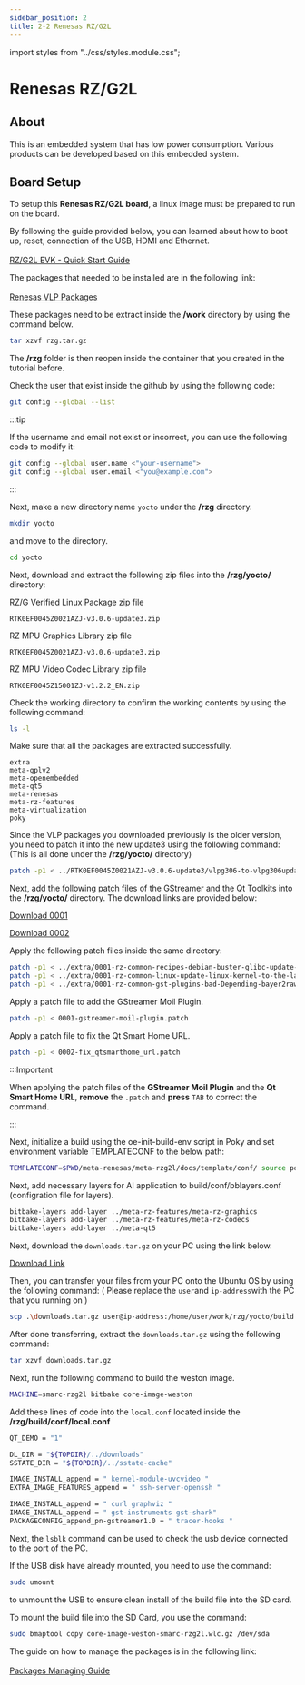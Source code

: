 ```yaml
---
sidebar_position: 2
title: 2-2 Renesas RZ/G2L
---
```


import styles from "../css/styles.module.css";

# Renesas RZ/G2L
## About
This is an embedded system that has low power consumption. Various products can be developed based on this embedded system.

## Board Setup
To setup this **Renesas RZ/G2L board**, a linux image must be prepared to run on the board.

By following the guide provided below, you can learned about how to boot up, reset, connection of the USB, HDMI and Ethernet.<br></br>
[RZ/G2L EVK - Quick Start Guide](http://140.112.12.82/docu-moil-renesas/assets/files/QuickStartGuide-26b513b9db237fee0615c5b4cf68cab7.pdf)

The packages that needed to be installed are in the following link:<br></br>
[Renesas VLP Packages](https://www.renesas.com/en/products/microcontrollers-microprocessors/rz-mpus/rzg-linux-platform/rzg-marketplace/verified-linux-package/rzg-verified-linux-package)

These packages need to be extract inside the **/work** directory by using the command below.
```bash
tar xzvf rzg.tar.gz
```

The **/rzg** folder is then reopen inside the container that you created in the tutorial before.

Check the user that exist inside the github by using the following code:
```bash
git config --global --list
```
:::tip

If the username and email not exist or incorrect, you can use the following code to modify it:
```bash
git config --global user.name <"your-username">
git config --global user.email <"you@example.com">
```
:::

Next, make a new directory name `yocto` under the **/rzg** directory.
```bash
mkdir yocto
``` 
and move to the directory.
```bash
cd yocto
```

Next, download and extract the following zip files into the **/rzg/yocto/** directory:

RZ/G Verified Linux Package zip file
```
RTK0EF0045Z0021AZJ-v3.0.6-update3.zip
```

RZ MPU Graphics Library zip file
```
RTK0EF0045Z0021AZJ-v3.0.6-update3.zip
```

RZ MPU Video Codec Library zip file
```
RTK0EF0045Z15001ZJ-v1.2.2_EN.zip
```

Check the working directory to confirm the working contents by using the following command:
```bash
ls -l
```

Make sure that all the packages are extracted successfully.
```
extra
meta-gplv2
meta-openembedded
meta-qt5
meta-renesas
meta-rz-features
meta-virtualization
poky
```

Since the VLP packages you downloaded previously is the older version, you need to patch it into the new update3 using the following command: (This is all done under the **/rzg/yocto/** directory)
```bash
patch -p1 < ../RTK0EF0045Z0021AZJ-v3.0.6-update3/vlpg306-to-vlpg306update3.patch
```
Next, add the following patch files of the GStreamer and the Qt Toolkits into the **/rzg/yocto/** directory. The download links are provided below:

[Download 0001](https://m11158002.github.io/moil-renesas/assets/files/0001-gstreamer-moil-plugin-91a25cd4d16fc479aefd2aa853466770.patch) 

[Download 0002](https://m11158002.github.io/moil-renesas/assets/files/0002-fix_qtsmarthome_url-db1d20dcf1b5af60dc7034e78271ddc2.patch)

Apply the following patch files inside the same directory:
```bash
patch -p1 < ../extra/0001-rz-common-recipes-debian-buster-glibc-update-to-v2.2.patch
patch -p1 < ../extra/0001-rz-common-linux-update-linux-kernel-to-the-latest-re.patch
patch -p1 < ../extra/0001-rz-common-gst-plugins-bad-Depending-bayer2raw-if-lay.patch
```
Apply a patch file to add the GStreamer Moil Plugin.
```bash
patch -p1 < 0001-gstreamer-moil-plugin.patch
```
Apply a patch file to fix the Qt Smart Home URL.
```bash
patch -p1 < 0002-fix_qtsmarthome_url.patch
```
:::Important

When applying the patch files of the **GStreamer Moil Plugin** and the **Qt Smart Home URL**, **remove** the `.patch` and **press** `TAB` to correct the command.

:::

Next, initialize a build using the oe-init-build-env script in Poky and set environment variable TEMPLATECONF to the below path:
```bash
TEMPLATECONF=$PWD/meta-renesas/meta-rzg2l/docs/template/conf/ source poky/oe-init-build-env build
```

Next, add necessary layers for AI application to build/conf/bblayers.conf (configration file for layers).
```bash
bitbake-layers add-layer ../meta-rz-features/meta-rz-graphics
bitbake-layers add-layer ../meta-rz-features/meta-rz-codecs
bitbake-layers add-layer ../meta-qt5
```

Next, download the `downloads.tar.gz` on your PC using the link below.

[Download Link](http://192.168.113.104/rz/)

Then, you can transfer your files from your PC onto the Ubuntu OS by using the following command: ( Please replace the `user`and `ip-address`with the PC that you running on )
```bash
scp .\downloads.tar.gz user@ip-address:/home/user/work/rzg/yocto/build
```

After done transferring, extract the `downloads.tar.gz` using the following command:
```bash
tar xzvf downloads.tar.gz
```

Next, run the following command to build the weston image.
```bash
MACHINE=smarc-rzg2l bitbake core-image-weston
```

Add these lines of code into the `local.conf` located inside the **/rzg/build/conf/local.conf**
```bash
QT_DEMO = "1"

DL_DIR = "${TOPDIR}/../downloads"
SSTATE_DIR = "${TOPDIR}/../sstate-cache"

IMAGE_INSTALL_append = " kernel-module-uvcvideo "
EXTRA_IMAGE_FEATURES_append = " ssh-server-openssh "

IMAGE_INSTALL_append = " curl graphviz "
IMAGE_INSTALL_append = " gst-instruments gst-shark"
PACKAGECONFIG_append_pn-gstreamer1.0 = " tracer-hooks "
```

Next, the `lsblk` command can be used to check the usb device connected to the port of the PC.

If the USB disk have already mounted, you need to use the command:
```bash
sudo umount 
```
to unmount the USB to ensure clean install of the build file into the SD card.

To mount the build file into the SD Card, you use the command:
```bash
sudo bmaptool copy core-image-weston-smarc-rzg2l.wlc.gz /dev/sda
```

The guide on how to manage the packages is in the following link:<br></br>
[Packages Managing Guide](https://m11158002.github.io/moil-renesas/docs/note/renesas/rzg)
